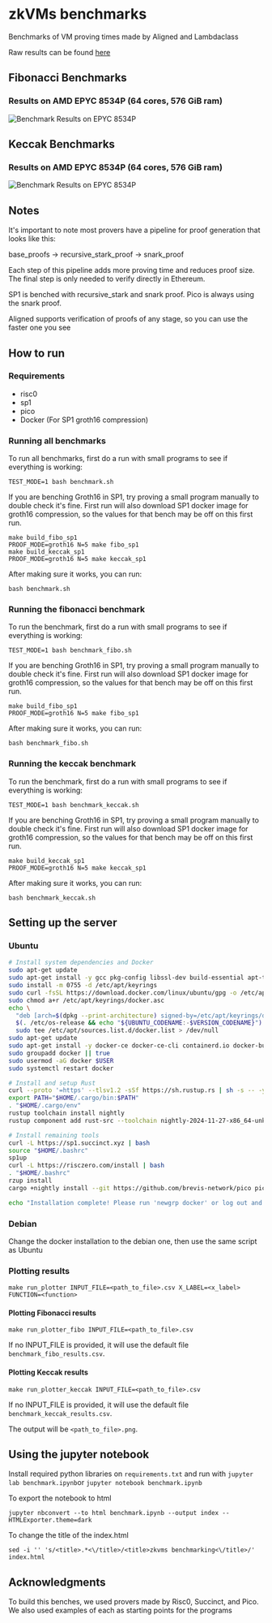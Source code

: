 # zkVMs benchmarks

Benchmarks of VM proving times made by Aligned and Lambdaclass

Raw results can be found [here](/bench_results)

## Fibonacci Benchmarks

### Results on AMD EPYC 8534P (64 cores, 576 GiB ram)

![Benchmark Results on EPYC 8534P](bench_results/fibo_5_mar_25_epyc8534p_64c_576gb.png)

## Keccak Benchmarks

### Results on AMD EPYC 8534P (64 cores, 576 GiB ram)

![Benchmark Results on EPYC 8534P](bench_results/keccak_5_mar_25_epyc8534p_64c_576gb.png)

## Notes

It's important to note most provers have a pipeline for proof generation that looks like this:

base_proofs -> recursive_stark_proof -> snark_proof

Each step of this pipeline adds more proving time and reduces proof size. The final step is only needed to verify directly in Ethereum.

SP1 is benched with recursive_stark and snark proof. Pico is always using the snark proof.

Aligned supports verification of proofs of any stage, so you can use the faster one you see

## How to run

### Requirements

- risc0
- sp1
- pico
- Docker (For SP1 groth16 compression)

### Running all benchmarks

To run all benchmarks, first do a run with small programs to see if everything is working:

```shell
TEST_MODE=1 bash benchmark.sh
```

If you are benching Groth16 in SP1, try proving a small program manually to double check it's fine. First run will also download SP1 docker image for groth16 compression, so the values for that bench may be off on this first run.

```shell
make build_fibo_sp1
PROOF_MODE=groth16 N=5 make fibo_sp1
make build_keccak_sp1
PROOF_MODE=groth16 N=5 make keccak_sp1
```

After making sure it works, you can run:

```shell
bash benchmark.sh
```

### Running the fibonacci benchmark

To run the benchmark, first do a run with small programs to see if everything is working:

```shell
TEST_MODE=1 bash benchmark_fibo.sh
```

If you are benching Groth16 in SP1, try proving a small program manually to double check it's fine. First run will also download SP1 docker image for groth16 compression, so the values for that bench may be off on this first run.

```shell
make build_fibo_sp1
PROOF_MODE=groth16 N=5 make fibo_sp1
```

After making sure it works, you can run:

```shell
bash benchmark_fibo.sh
```

### Running the keccak benchmark

To run the benchmark, first do a run with small programs to see if everything is working:

```shell
TEST_MODE=1 bash benchmark_keccak.sh
```

If you are benching Groth16 in SP1, try proving a small program manually to double check it's fine. First run will also download SP1 docker image for groth16 compression, so the values for that bench may be off on this first run.

```shell
make build_keccak_sp1
PROOF_MODE=groth16 N=5 make keccak_sp1
```

After making sure it works, you can run:

```shell
bash benchmark_keccak.sh
```

## Setting up the server

### Ubuntu

```sh
# Install system dependencies and Docker
sudo apt-get update
sudo apt-get install -y gcc pkg-config libssl-dev build-essential apt-transport-https ca-certificates curl software-properties-common
sudo install -m 0755 -d /etc/apt/keyrings
sudo curl -fsSL https://download.docker.com/linux/ubuntu/gpg -o /etc/apt/keyrings/docker.asc
sudo chmod a+r /etc/apt/keyrings/docker.asc
echo \
  "deb [arch=$(dpkg --print-architecture) signed-by=/etc/apt/keyrings/docker.asc] https://download.docker.com/linux/ubuntu \
  $(. /etc/os-release && echo "${UBUNTU_CODENAME:-$VERSION_CODENAME}") stable" | \
  sudo tee /etc/apt/sources.list.d/docker.list > /dev/null
sudo apt-get update
sudo apt-get install -y docker-ce docker-ce-cli containerd.io docker-buildx-plugin docker-compose-plugin
sudo groupadd docker || true
sudo usermod -aG docker $USER
sudo systemctl restart docker

# Install and setup Rust
curl --proto '=https' --tlsv1.2 -sSf https://sh.rustup.rs | sh -s -- -y
export PATH="$HOME/.cargo/bin:$PATH"
. "$HOME/.cargo/env"
rustup toolchain install nightly
rustup component add rust-src --toolchain nightly-2024-11-27-x86_64-unknown-linux-gnu

# Install remaining tools
curl -L https://sp1.succinct.xyz | bash
source "$HOME/.bashrc"
sp1up
curl -L https://risczero.com/install | bash
. "$HOME/.bashrc"
rzup install
cargo +nightly install --git https://github.com/brevis-network/pico pico-cli

echo "Installation complete! Please run 'newgrp docker' or log out and back in to use Docker without sudo."
```

### Debian

Change the docker installation to the debian one, then use the same script as Ubuntu

### Plotting results

```shell
make run_plotter INPUT_FILE=<path_to_file>.csv X_LABEL=<x_label> FUNCTION=<function>
```

#### Plotting Fibonacci results

```shell
make run_plotter_fibo INPUT_FILE=<path_to_file>.csv
```

If no INPUT_FILE is provided, it will use the default file `benchmark_fibo_results.csv`.

#### Plotting Keccak results

```shell
make run_plotter_keccak INPUT_FILE=<path_to_file>.csv
```

If no INPUT_FILE is provided, it will use the default file `benchmark_keccak_results.csv`.

The output will be `<path_to_file>.png`.

## Using the jupyter notebook

Install required python libraries on ```requirements.txt``` and run with ```jupyter lab benchmark.ipynb```or ```jupyter notebook benchmark.ipynb```

To export the notebook to html

```shell
jupyter nbconvert --to html benchmark.ipynb --output index --HTMLExporter.theme=dark
```

To change the title of the index.html 

```shell
sed -i '' 's/<title>.*<\/title>/<title>zkvms benchmarking<\/title>/' index.html
```

## Acknowledgments

To build this benches, we used provers made by Risc0, Succinct, and Pico. We also used examples of each as starting points for the programs
